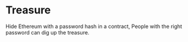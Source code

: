 # Treasure

Hide Ethereum with a password hash in a contract, People with the right password can dig up the treasure.
